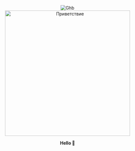 
<div align="center">
     <img src="![photo_2025-06-17_12-06-46](https://github.com/user-attachments/assets/8a187499-d796-4ff4-9e8d-2c79e23875bb) width="400 
alt="Ghb">
</div>











<div align="center">
   <img src="https://github.com/user-attachments/assets/9c037dec-0a03-435e-ae46-7bae170bf6eb" width="400" alt="Приветствие">
</div>
 

<p align="center">
   <b> Hello 👋 </b>
</p>  





<!--
**Nami-can/Nami-can** is a ✨ _special_ ✨ repository because its `README.md` (this file) appears on your GitHub profile.

Here are some ideas to get you started:

- 🔭 I’m currently working on ...
- 🌱 I’m currently learning ...
- 👯 I’m looking to collaborate on ...
- 🤔 I’m looking for help with ...
- 💬 Ask me about ...
- 📫 How to reach me: ...
- 😄 Pronouns: ...
- ⚡ Fun fact: ...
-->
